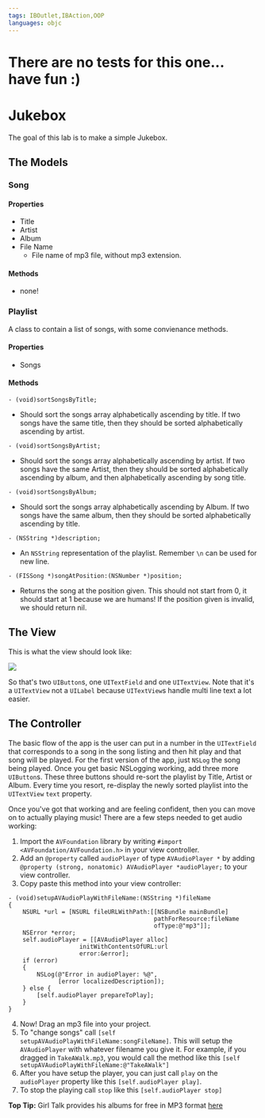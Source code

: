 ```yaml
---
tags: IBOutlet,IBAction,OOP
languages: objc
---
```

# There are no tests for this one... have fun :)

# Jukebox

The goal of this lab is to make a simple Jukebox.

## The Models

### Song

#### Properties

  * Title
  * Artist
  * Album
  * File Name
    * File name of mp3 file, without mp3 extension.

#### Methods

  * none!

### Playlist

A class to contain a list of songs, with some convienance methods.

#### Properties

  * Songs

#### Methods

```
- (void)sortSongsByTitle;
```
  
  * Should sort the songs array alphabetically ascending by title. If two songs have the same title, then they should be sorted alphabetically ascending by artist.

```
- (void)sortSongsByArtist;
```
    
  * Should sort the songs array alphabetically ascending by artist. If two songs have the same Artist, then they should be sorted alphabetically ascending by album, and then alphabetically ascending by song title.

```
- (void)sortSongsByAlbum;
```
    
  * Should sort the songs array alphabetically ascending by Album. If two songs have the same album, then they should be sorted alphabetically ascending by title.

```
- (NSString *)description;
```
   
  * An `NSString` representation of the playlist. Remember `\n` can be used for new line.

```
- (FISSong *)songAtPosition:(NSNumber *)position;
```
    
  * Returns the song at the position given. This should not start from 0, it should start at 1 because we are humans! If the position given is invalid, we should return nil.

## The View

This is what the view should look like:

![](https://ironboard-curriculum-content.s3.amazonaws.com/iOS/screenshot.png)

So that's two `UIButton`s, one `UITextField` and one `UITextView`. Note that it's a `UITextView` not a `UILabel` because `UITextView`s handle multi line text a lot easier.

## The Controller

The basic flow of the app is the user can put in a number in the `UITextField` that corresponds to a song in the song listing and then hit play and that song will be played. For the first version of the app, just `NSLog` the song being played. Once you get basic NSLogging working, add three more `UIButton`s. These three buttons should re-sort the playlist by Title, Artist or Album. Every time you resort, re-display the newly sorted playlist into the `UITextView` `text` property. 

Once you've got that working and are feeling confident, then you can move on to actually playing music! There are a few steps needed to get audio working:

  1. Import the `AVFoundation` library by writing `#import <AVFoundation/AVFoundation.h>` in your view controller.
  2. Add an `@property` called `audioPlayer` of type `AVAudioPlayer *` by adding `@property (strong, nonatomic) AVAudioPlayer *audioPlayer;` to your view controller.
  3. Copy paste this method into your view controller:

  ```objc
  - (void)setupAVAudioPlayWithFileName:(NSString *)fileName
  {
      NSURL *url = [NSURL fileURLWithPath:[[NSBundle mainBundle]
                                           pathForResource:fileName
                                           ofType:@"mp3"]];
      NSError *error;
      self.audioPlayer = [[AVAudioPlayer alloc]
                      initWithContentsOfURL:url
                      error:&error];
      if (error)
      {
          NSLog(@"Error in audioPlayer: %@",
                [error localizedDescription]);
      } else {
          [self.audioPlayer prepareToPlay];
      }
  }
  ```
  4. Now! Drag an mp3 file into your project.
  5. To "change songs" call `[self setupAVAudioPlayWithFileName:songFileName]`. This will setup the `AVAudioPlayer` with whatever filename you give it. For example, if you dragged in `TakeAWalk.mp3`, you would call the method like this `[self setupAVAudioPlayWithFileName:@"TakeAWalk"]`
  6. After you have setup the player, you can just call `play` on the `audioPlayer` property like this `[self.audioPlayer play]`.
  7. To stop the playing call `stop` like this `[self.audioPlayer stop]`

**Top Tip:** Girl Talk provides his albums for free in MP3 format [here](http://illegal-art.net/girltalk/shop/index.html)
